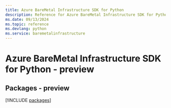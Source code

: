 ```yaml
---
title: Azure BareMetal Infrastructure SDK for Python
description: Reference for Azure BareMetal Infrastructure SDK for Python
ms.date: 09/13/2024
ms.topic: reference
ms.devlang: python
ms.service: baremetalinfrastructure
---
```

# Azure BareMetal Infrastructure SDK for Python - preview
## Packages - preview
[!INCLUDE [packages](baremetal-infrastructure-index.md)]
